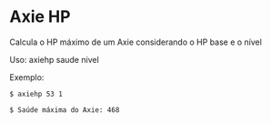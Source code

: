 # Axie HP
Calcula o HP máximo de um Axie considerando o HP base e o nível

Uso: axiehp saude nivel

Exemplo: 

``
$ axiehp 53 1
``

``
$ Saúde máxima do Axie: 468
``
